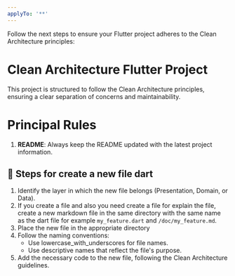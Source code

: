 ```yaml
---
applyTo: '**'
---
```

Follow the next steps to ensure your Flutter project adheres to the Clean Architecture principles:

# Clean Architecture Flutter Project
This project is structured to follow the Clean Architecture principles, ensuring a clear separation of concerns and maintainability.

# Principal Rules
1. **README**: Always keep the README updated with the latest project information.

## 🚀 Steps for create a new file dart
1. Identify the layer in which the new file belongs (Presentation, Domain, or Data).
2. If you create a file and also you need create a file for explain the file, create a new markdown file in the same directory with the same name as the dart file for example `my_feature.dart` and `/doc/my_feature.md`.
3. Place the new file in the appropriate directory
3. Follow the naming conventions:
   - Use lowercase_with_underscores for file names.
   - Use descriptive names that reflect the file's purpose.
4. Add the necessary code to the new file, following the Clean Architecture guidelines.